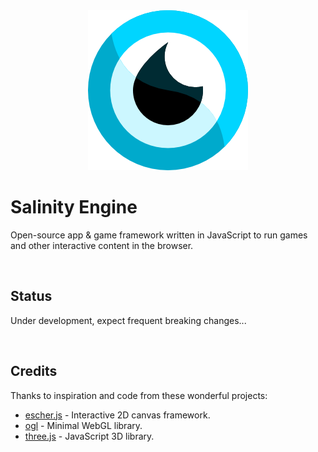 <div align="center">
<img src="./files/logo/salinity256.png" alt="Salinity Engine"/>
</div>

# Salinity Engine

Open-source app & game framework written in JavaScript to run games and other interactive content in the browser.

<br />

## Status

Under development, expect frequent breaking changes...

<br />

## Credits

Thanks to inspiration and code from these wonderful projects:
- [escher.js](https://github.com/tentone/escher.js) - Interactive 2D canvas framework.
- [ogl](https://github.com/oframe/ogl) - Minimal WebGL library.
- [three.js](https://github.com/mrdoob/three.js/) - JavaScript 3D library.

<br />
